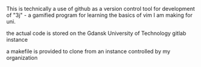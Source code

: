 This is technically a use of github as a version control tool for development of "3j" - a gamified program for learning the basics of vim I am making for uni.

the actual code is stored on the Gdansk University of Technology gitlab instance

a makefile is provided to clone from an instance controlled by my organization
